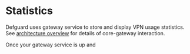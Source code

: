 # Statistics

Defguard uses gateway service to store and display VPN usage statistics. See [architecture overview](architecture.md)
for details of core-gateway interaction. 

Once your gateway service is up and 
